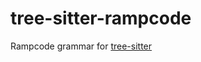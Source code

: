 # tree-sitter-rampcode
Rampcode grammar for [tree-sitter](https://github.com/tree-sitter/tree-sitter)
